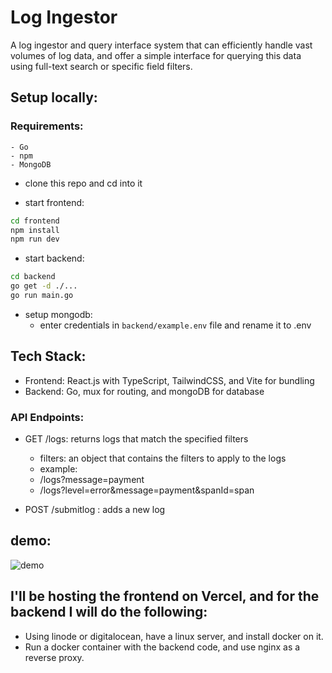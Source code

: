 # Log Ingestor
A log ingestor and query interface system that can efficiently handle vast volumes of log data, and offer a simple interface for querying this data using full-text search or specific field filters.

## Setup locally:

### Requirements:
    - Go
    - npm
    - MongoDB

- clone this repo and cd into it

- start frontend:
```bash 
cd frontend
npm install
npm run dev
```

- start backend:
```bash
cd backend
go get -d ./...
go run main.go
```

- setup mongodb:
    - enter credentials in `backend/example.env` file and rename it to .env

## Tech Stack:
- Frontend: React.js with TypeScript, TailwindCSS, and Vite for bundling
- Backend: Go, mux for routing, and mongoDB for database

### API Endpoints:
- GET /logs: returns logs that match the specified filters
    - filters: an object that contains the filters to apply to the logs
    - example:
    - /logs?message=payment
    - /logs?level=error&message=payment&spanId=span

- POST /submitlog : adds a new log

## demo:
![demo](assets/demo.gif)

## I'll be hosting the frontend on Vercel, and for the backend I will do the following:
- Using linode or digitalocean, have a linux server, and install docker on it.
- Run a docker container with the backend code, and use nginx as a reverse proxy.
